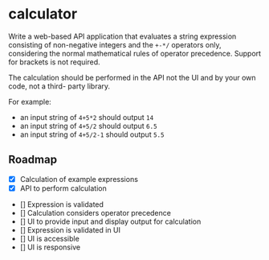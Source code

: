 # calculator

Write a web-based API application that evaluates a string expression consisting of non-negative
integers and the `+-*/` operators only, considering the normal mathematical rules of operator
precedence. Support for brackets is not required.

The calculation should be performed in the API not the UI and by your own code, not a third-
party library.

For example:
* an input string of `4+5*2` should output `14`
* an input string of `4+5/2` should output `6.5`
* an input string of `4+5/2-1` should output `5.5`

## Roadmap

- [x] Calculation of example expressions
- [x] API to perform calculation
- [] Expression is validated
- [] Calculation considers operator precedence
- [] UI to provide input and display output for calculation
- [] Expression is validated in UI
- [] UI is accessible
- [] UI is responsive